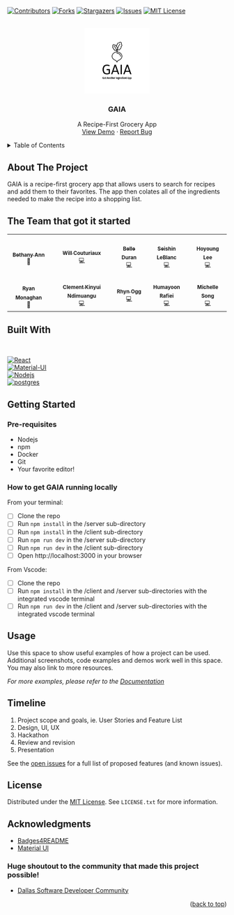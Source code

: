 
<!-- PROJECT SHIELDS -->
<!--
*** We are using markdown "reference style" links for readability.
*** Reference links are enclosed in brackets [ ] instead of parentheses ( ).
*** See the bottom of this document for the declaration of the reference variables
*** for tech stack, shortcuts, etc. This is an optional, concise syntax you may use.
*** https://www.markdownguide.org/basic-syntax/#reference-style-links
-->

[![Contributors][contributors-shield]][contributors-url]
[![Forks][forks-shield]][forks-url]
[![Stargazers][stars-shield]][stars-url]
[![Issues][issues-shield]][issues-url]
[![MIT License][license-shield]][license-url]


<br />
<div align="center">
  <a href="https://github.com/getGAIA/gaia">
    <img src="./Frontend_Application/src/assets/gaia_logo_white.png" alt="Logo" width="150" height="150">
  </a>

<h3 align="center">GAIA</h3>

  <p align="center">
    A Recipe-First Grocery App <!-- TODO: make a better one-liner -->
    <br />
    <a href="#">View Demo</a>
    ·
    <a href="https://github.com/getGAIA/gaia/issues">Report Bug</a>
  </p>
</div>

<!-- TABLE OF CONTENTS -->
<details>
  <summary>Table of Contents</summary>
  <ol>
    <li>
      <a href="#about-the-project">About The Project</a>
      <ul>
        <li><a href="#the-team">The Team</a></li>
        <li><a href="#built-with">Built With</a></li>
      </ul>
    </li>
    <li>
      <a href="#getting-started">Getting Started</a>
      <ul>
        <li><a href="#prerequisites">Prerequisites</a></li>
        <li><a href="#installation">Installation</a></li>
      </ul>
    </li>
    <li><a href="#usage">Usage</a></li>
    <li><a href="#roadmap">Roadmap</a></li>
    <li><a href="#license">License</a></li>
    <li><a href="#acknowledgments">Acknowledgments</a></li>
  </ol>
</details>

## About The Project

GAIA is a recipe-first grocery app that allows users to search for recipes and add them to their favorites. The app then colates all of the ingredients needed to make the recipe into a shopping list.


## The Team that got it started

<table align="center">
  <tr>
    <td align="center"><a href="https://github.com/bethanyann"><img src="https://avatars.githubusercontent.com/u/21211634?v=4" width="120px;" alt=""/><br /><sub><b>Bethany Ann</b></sub></a><br />👑</td>
    <td align="center"><a href="https://github.com/wcouturiaux"><img src="https://avatars.githubusercontent.com/u/37006112?v=4" width="120px;" alt=""/><br /><sub><b>Will Couturiaux</b></sub></a><br />💻</td>
    <td align="center"><a href="https://github.com/bduran04"><img src="https://avatars.githubusercontent.com/u/77633748?v=4" width="120px;" alt=""/><br /><sub><b>Belle Duran</b></sub></a><br />💻</td>
    <td align="center"><a href="https://github.com/seishinleblanc"><img src="https://avatars.githubusercontent.com/u/125917992?v=4" width="120px;" alt=""/><br /><sub><b>Seishin LeBlanc</b></sub></a><br />💻</td>
    <td align="center"><a href="https://github.com/sohostory"><img src="https://avatars.githubusercontent.com/u/115523196?v=4" width="120px;" alt=""/><br /><sub><b>Hoyoung Lee</b></sub></a><br />💻</td>
    </tr>
    <tr>
    <td align="center"><a href="https://github.com/coffee2theorems"><img src="https://avatars.githubusercontent.com/u/7843313?v=4" width="120px;" alt=""/><br /><sub><b>Ryan Monaghan</b></sub></a><br />👑</td>
    <td align="center"><a href="https://github.com/KINYUI1"><img src="https://avatars.githubusercontent.com/u/136476146?v=4" width="120px;" alt=""/><br /><sub><b>Clement Kinyui Ndimuangu</b></sub></a><br />💻</td>
    <td align="center"><a href="https://github.com/dissurender"><img src="https://avatars.githubusercontent.com/u/65290988?v=4" width="120px;" alt=""/><br /><sub><b>Rhyn Ogg</b></sub></a><br />💻</td>
    <td align="center"><a href="https://github.com/humayoonrafei"><img src="https://avatars.githubusercontent.com/u/41838529?v=4" width="120px;" alt=""/><br /><sub><b>Humayoon Rafiei</b></sub></a><br />💻</td>
    <td align="center"><a href="https://github.com/em-ess"><img src="https://avatars.githubusercontent.com/u/101286675?v=4" width="120px;" alt=""/><br /><sub><b>Michelle Song</b></sub></a><br />💻</td>
  </tr>
</table>

## Built With
 <br />

[![React][React.js]][React-url] <br />
[![Material-UI][Material-UI]][Material-UI-url] <br />
[![Nodejs][Nodejs]][Nodejs-url] <br />
[![postgres][Postgresql]][Postgresql-url] <br />

## Getting Started

### Pre-requisites

-  Nodejs
-  npm
-  Docker
-  Git
-  Your favorite editor!

### How to get GAIA running locally

From your terminal:
- [ ] Clone the repo
- [ ] Run `npm install` in the /server sub-directory
- [ ] Run `npm install` in the /client sub-directory
- [ ] Run `npm run dev` in the /server sub-directory
- [ ] Run `npm run dev` in the /client sub-directory
- [ ] Open http://localhost:3000 in your browser

From Vscode:
- [ ] Clone the repo
- [ ] Run `npm install` in the /client and /server sub-directories with the integrated vscode terminal
- [ ] Run `npm run dev` in the /client and /server sub-directories with the integrated vscode terminal

## Usage

Use this space to show useful examples of how a project can be used. Additional screenshots, code examples and demos work well in this space. You may also link to more resources.

_For more examples, please refer to the [Documentation](https://example.com)_

## Timeline

1. Project scope and goals, ie. User Stories and Feature List
2. Design, UI, UX
3. Hackathon
4. Review and revision
5. Presentation

See the [open issues](https://github.com/getGAIA/gaia/issues) for a full list of proposed features (and known issues).

## License

Distributed under the [MIT License][license-url]. See `LICENSE.txt` for more information.

## Acknowledgments

* [Badges4README](https://github.com/alexandresanlim/Badges4-README.md-Profile)
* [Material UI](https://mui.com)
### Huge shoutout to the community that made this project possible!
* [Dallas Software Developer Community](https://www.meetup.com/dallas-software-developers-meetup/)

<p align="right">(<a href="#about-the-project">back to top</a>)</p>

<!-- MARKDOWN LINKS & IMAGES -->
<!-- https://github.com/alexandresanlim/Badges4-README.md-Profile#-frameworks--library- -->
<!-- https://www.markdownguide.org/basic-syntax/#reference-style-links -->
<!-- https://github.com/getGAIA/gaia -->
[contributors-shield]: https://img.shields.io/github/contributors/getGAIA/gaia.svg?style=for-the-badge
[contributors-url]: https://github.com/getGAIA/gaia/graphs/contributors
[forks-shield]: https://img.shields.io/github/forks/getGAIA/gaia.svg?style=for-the-badge
[forks-url]: https://github.com/getGAIA/gaia/network/members
[stars-shield]: https://img.shields.io/github/stars/getGAIA/gaia.svg?style=for-the-badge
[stars-url]: https://github.com/getGAIA/gaia/stargazers
[issues-shield]: https://img.shields.io/github/issues/getGAIA/gaia.svg?style=for-the-badge
[issues-url]: https://github.com/getGAIA/gaia/issues
[license-shield]: https://img.shields.io/github/license/getGAIA/gaia.svg?style=for-the-badge
[license-url]: https://github.com/getGAIA/gaia/blob/master/LICENSE.txt
[linkedin-shield]: https://img.shields.io/badge/-LinkedIn-black.svg?style=for-the-badge&logo=linkedin&colorB=555
[linkedin-url]: https://linkedin.com/in/linkedin_username
[Material-UI]: https://img.shields.io/badge/Material-UI-000000?style=for-the-badge&logo=material-ui&logoColor=white
[Material-UI-url]: https://mui.com/
[React.js]: https://img.shields.io/badge/React-20232A?style=for-the-badge&logo=react&logoColor=61DAFB
[React-url]: https://reactjs.org/
[Postgresql]: https://img.shields.io/badge/PostgreSQL-316192?style=for-the-badge&logo=postgresql&logoColor=white
[Postgresql-url]: https://www.postgresql.org/
[Nodejs]: https://img.shields.io/badge/Node.js-6DA55F?style=for-the-badge&logo=node.js&logoColor=white
[Nodejs-url]: https://nodejs.org/